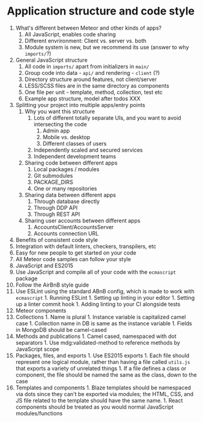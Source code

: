 # Application structure and code style

1. What's different between Meteor and other kinds of apps?
    1. All JavaScript, enables code sharing
    2. Different envrironment: Client vs. server vs. both
    3. Module system is new, but we recommend its use (answer to why `imports/`?)
2. General JavaScript structure
    1. All code in `imports/` apart from initializers in `main/`
    2. Group code into data - `api/` and rendering - `client` (?)
    1. Directory structure around features, not client/server
    2. LESS/SCSS files are in the same directory as components
    3. One file per unit - template, method, collection, test etc
    4. Example app structure, model after todos XXX
3. Splitting your project into multiple apps/entry points
    1. Why you want this structure
        1. Lots of different totally separate UIs, and you want to avoid intersecting the code
            1. Admin app
            2. Mobile vs. desktop
            3. Different classes of users
        2. Independently scaled and secured services
        3. Independent development teams
    2. Sharing code between different apps
        1. Local packages / modules
        2. Git submodules
        3. PACKAGE_DIRS
        4. One or many repositories
    3. Sharing data between different apps
        1. Through database directly
        2. Through DDP API
        3. Through REST API
    4. Sharing user accounts between different apps
        1. AccountsClient/AccountsServer
        2. Accounts connection URL
4. Benefits of consistent code style
  1. Integration with default linters, checkers, transpilers, etc
  2. Easy for new people to get started on your code
  3. All Meteor code samples can follow your style
5. JavaScript and ES2015
  1. Use JavaScript and compile all of your code with the `ecmascript` package
  1. Follow the AirBnB style guide
  2. Use ESLint using the standard ABnB config, which is made to work with `ecmascript`
    1. Running ESLint
    1. Setting up linting in your editor
    1. Setting up a linter commit hook
    1. Adding linting to your CI alongside tests
6. Meteor components
  1. Collections
    1. Name is plural
    1. Instance variable is capitalized camel case
    1. Collection name in DB is same as the instance variable
    1. Fields in MongoDB should be camel-cased
  2. Methods and publications
    1. Camel cased, namespaced with dot separators
    1. Use mdg:validated-method to reference methods by JavaScript scope
  3. Packages, files, and exports
    1. Use ES2015 exports
    1. Each file should represent one logical module, rather than having a file called `utils.js` that exports a variety of unrelated things
    1. If a file defines a class or component, the file should be named the same as the class, down to the case
  4. Templates and components
    1. Blaze templates should be namespaced via dots since they can't be exported via modules; the HTML, CSS, and JS file related to the template should have the same name.
    1. React components should be treated as you would normal JavaScript modules/functions
